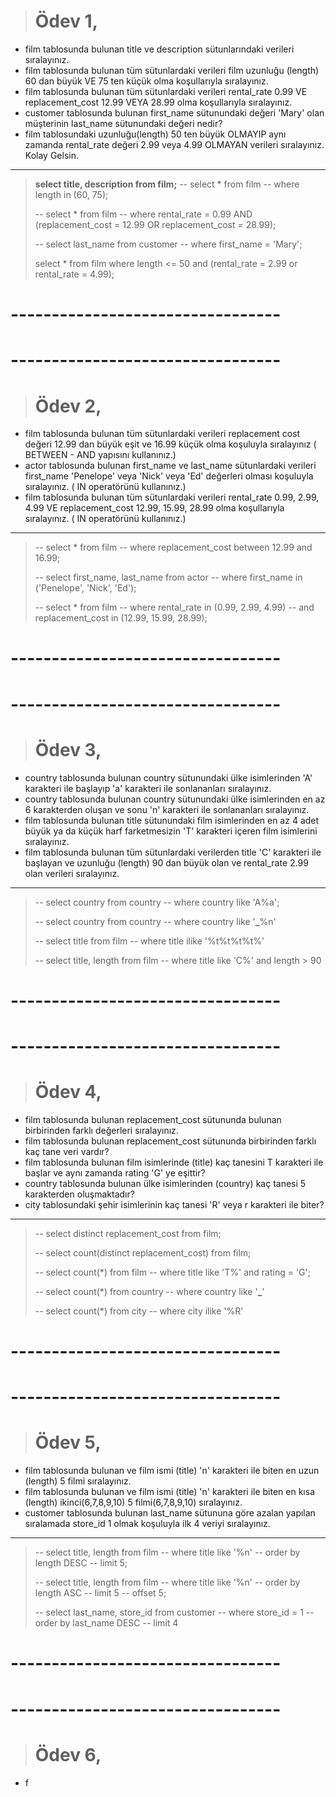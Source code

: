 > # Ödev 1,

- film tablosunda bulunan title ve description sütunlarındaki verileri sıralayınız.
- film tablosunda bulunan tüm sütunlardaki verileri film uzunluğu (length) 60 dan büyük VE 75 ten küçük olma koşullarıyla sıralayınız.
- film tablosunda bulunan tüm sütunlardaki verileri rental_rate 0.99 VE replacement_cost 12.99 VEYA 28.99 olma koşullarıyla sıralayınız.
- customer tablosunda bulunan first_name sütunundaki değeri 'Mary' olan müşterinin last_name sütunundaki değeri nedir?
- film tablosundaki uzunluğu(length) 50 ten büyük OLMAYIP aynı zamanda rental_rate değeri 2.99 veya 4.99 OLMAYAN verileri sıralayınız.
  Kolay Gelsin.

---

> **select title, description from film;**
> -- select \* from film
> -- where length in (60, 75);
>
> -- select \* from film
> -- where rental_rate = 0.99 AND (replacement_cost = 12.99 OR replacement_cost = 28.99);
>
> -- select last_name from customer
> -- where first_name = 'Mary';
>
> select \* from film
> where length <= 50 and (rental_rate = 2.99 or rental_rate = 4.99);

# ---------------------------------

# ---------------------------------

> # Ödev 2,

- film tablosunda bulunan tüm sütunlardaki verileri replacement cost değeri 12.99 dan büyük eşit ve 16.99 küçük olma koşuluyla sıralayınız ( BETWEEN - AND yapısını kullanınız.)
- actor tablosunda bulunan first_name ve last_name sütunlardaki verileri first_name 'Penelope' veya 'Nick' veya 'Ed' değerleri olması koşuluyla sıralayınız. ( IN operatörünü kullanınız.)
- film tablosunda bulunan tüm sütunlardaki verileri rental_rate 0.99, 2.99, 4.99 VE replacement_cost 12.99, 15.99, 28.99 olma koşullarıyla sıralayınız. ( IN operatörünü kullanınız.)

---

> -- select \* from film
> -- where replacement_cost between 12.99 and 16.99;
>
> -- select first_name, last_name from actor
> -- where first_name in ('Penelope', 'Nick', 'Ed');
>
> -- select \* from film
> -- where rental_rate in (0.99, 2.99, 4.99)
> -- and replacement_cost in (12.99, 15.99, 28.99);

# ---------------------------------

# ---------------------------------

> # Ödev 3,

- country tablosunda bulunan country sütunundaki ülke isimlerinden 'A' karakteri ile başlayıp 'a' karakteri ile sonlananları sıralayınız.
- country tablosunda bulunan country sütunundaki ülke isimlerinden en az 6 karakterden oluşan ve sonu 'n' karakteri ile sonlananları sıralayınız.
- film tablosunda bulunan title sütunundaki film isimlerinden en az 4 adet büyük ya da küçük harf farketmesizin 'T' karakteri içeren film isimlerini sıralayınız.
- film tablosunda bulunan tüm sütunlardaki verilerden title 'C' karakteri ile başlayan ve uzunluğu (length) 90 dan büyük olan ve rental_rate 2.99 olan verileri sıralayınız.

---

> -- select country from country
> -- where country like 'A%a';
>
> -- select country from country
> -- where country like '**\_**%n'
>
> -- select title from film
> -- where title ilike '%t%t%t%t%'
>
> -- select title, length from film
> -- where title like 'C%' and length > 90

# ---------------------------------

# ---------------------------------

> # Ödev 4,

- film tablosunda bulunan replacement_cost sütununda bulunan birbirinden farklı değerleri sıralayınız.
- film tablosunda bulunan replacement_cost sütununda birbirinden farklı kaç tane veri vardır?
- film tablosunda bulunan film isimlerinde (title) kaç tanesini T karakteri ile başlar ve aynı zamanda rating 'G' ye eşittir?
- country tablosunda bulunan ülke isimlerinden (country) kaç tanesi 5 karakterden oluşmaktadır?
- city tablosundaki şehir isimlerinin kaç tanesi 'R' veya r karakteri ile biter?

---

> -- select distinct replacement_cost from film;
>
> -- select count(distinct replacement_cost) from film;
>
> -- select count(\*) from film
> -- where title like 'T%' and rating = 'G';
>
> -- select count(\*) from country
> -- where country like '**\_**'
>
> -- select count(\*) from city
> -- where city ilike '%R'

# ---------------------------------

# ---------------------------------

> # Ödev 5,

- film tablosunda bulunan ve film ismi (title) 'n' karakteri ile biten en uzun (length) 5 filmi sıralayınız.
- film tablosunda bulunan ve film ismi (title) 'n' karakteri ile biten en kısa (length) ikinci(6,7,8,9,10) 5 filmi(6,7,8,9,10) sıralayınız.
- customer tablosunda bulunan last_name sütununa göre azalan yapılan sıralamada store_id 1 olmak koşuluyla ilk 4 veriyi sıralayınız.

---

> -- select title, length from film
> -- where title like '%n'
> -- order by length DESC
> -- limit 5;
>
> -- select title, length from film
> -- where title like '%n'
> -- order by length ASC
> -- limit 5
> -- offset 5;
>
> -- select last_name, store_id from customer
> -- where store_id = 1
> -- order by last_name DESC
> -- limit 4

# ---------------------------------

# ---------------------------------

> # Ödev 6,

- f
